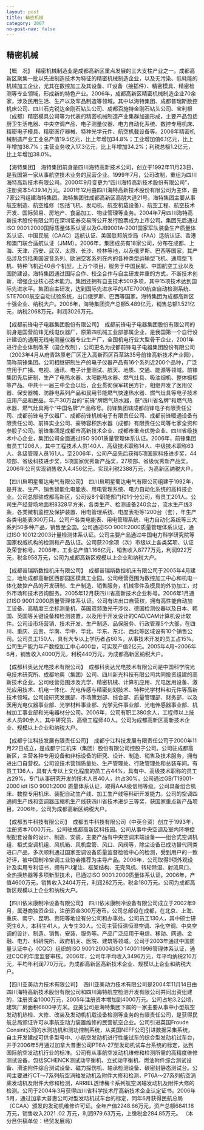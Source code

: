 ```yaml
---
layout: post
title: 精密机械
category: 2007
no-post-nav: false
---
```


## 精密机械

【概　况】　精密机械制造业是成都高新区重点发展的三大支柱产业之一。成都高新区聚集一批以先进制造技术为特征的精密机械制造企业，以及无污染、低耗能的机械加工企业，尤其在数控加工及其设备、IT设备（接插件）、精密模具、精密检测等专业领域，形成新的特色产业。2006年，成都高新区精密机械制造企业70余家，涉及民用生活、生产以及军品制造等领域。其中以海特集团、成都普瑞斯数控机床公司、四川石克锐达金刚石钻头公司、成都百施特金刚石钻头公司、宝利根（成都）精密模具公司等为代表的精密机械制造产业集群加速形成，主要产品包括厨卫生活电器、中央空调产品、电子测量仪器、电力自动化系统、数控专用机床、精密电子模具、精密医疗器械、特种光学元件、航空机载设备等。2006年精密机械制造产业工业总产值19.5亿元，比上年增加34.8%；工业增加值6.1亿元，比上年增加38.7%；主营业务收入17.3亿元，比上年增加34.2%；利税总额1.2亿元，比上年增加38.0%。

【海特集团】　海特集团前身是四川海特高新技术公司，创立于1992年11月23日，是我国第一家从事航空技术业务的民营企业。1999年7月，公司改制，重组为四川海特高新技术有限公司。2000年9月变更为“四川海特高新技术股份有限公司”，注册资本5439.14万元。2001年12月由四川海特高新技术股份有限公司为主体，由7家公司组建海特集团。海特集团驻成都高新区高朋大道21号。海特集团主要从事航空制造、航空维修（包括飞机、发动机、航空机载设备）、航空工程、航空技术开发、国际贸易、房地产、食品加工、物业管理等业务。2004年7月四川海特高新技术股份有限公司在深圳证券交易所公开发行股票成为上市公司。集团先后通过ISO 9001∶2000国际质量体系认证以及GJB9001A-2001国家军队装备生产质量体系认证、中国民航（CAAC）适航认证、美国联邦航空局（FAA）适航认证、香港和澳门联合适航认证（JMM）。2006年，集团成员有18家公司，分布在成都、上海、天津、西安、武汉、太原、长沙、桂林等地，以及俄罗斯、巴西等国家，其产品涉及包括美国波音系列、欧洲空客系列在内的各种类型运输型飞机、通用型飞机、特种飞机近40余个机型，上万个项目，服务于中国民航、中国航空工业以及国防建设。海特集团通过国际合作、校企合作与自主研发并重的方式，不断技术创新，增强企业核心技术能力。集团还拥有自主技术500多项，其中15项技术达到国际先进水平。集团自主研发，达到国际先进水平的ATE7000航空自动检测系统、STE7000航空自动试验系统，出口俄罗斯、巴西等国家。海特集团为成都高新区十强企业、纳税大户。2006年，海特集团资产总额5.489亿元，销售总额1.521亿元，纳税2068万元，利润3026万元。

【成都前锋电子电器集团股份有限公司】　成都前锋电子电器集团股份有限公司的前身是国营前锋无线电仪器厂，原第四机械工业部部属企业，是我国第一个自行设计建设的通用无线电测量仪器专业生产厂，全国机电行业大型骨干企业，2001年进行企业体制改革（国企改制），公司更名为成都前锋电子电器集团股份有限公司（2003年4月从府青路原老厂区迁入高新西区百草路35号前锋高新技术产业园），简称前锋集团。公司相继研制生产的电子仪器产品有16个系列近200个品种，广泛应用于广播、电视、通讯、电子计量测试、航天、地质、交通、能源等领域。前锋集团先后研制、生产了电热水器、太阳能热水器、燃气灶具、吸油烟机、整体橱柜等产品。中共十一届三中全会以后，企业贯彻保军转民方针，相继开发了医用仪器、保安器械、防静电系列产品和民用节能燃气快速热水器、燃气灶具等电子技术应用产品和民品。年产30万台的“前锋”牌燃气热水器，获“四川省名牌”和燃气热水器、燃气灶具两个“中国名牌”产品称号。前锋集团辖成都前锋电子有限责任公司、成都前锋电子仪器厂、成都前锋机械电子有限责任公司、成都前锋暖通设备有限责任公司、前锋实业公司、豪特容积热水器（成都）有限责任公司等七家全资和参股子公司。前锋集团是成都市高新技术企业、成都市重点优势企业、四川省级技术中心企业，集团公司全面通过ISO 9001质量管理体系认证。2006年，前锋集团有员工1206人，其中工程技术人员140人、高级技术职称14人、中级技术职称63人、各级管理人员161人。至2006年，公司产品先后获得5项国家科技进步奖，44项部、省级科技进步奖，5项国家优秀新产品奖，27项部、省级优秀新产品奖。2006年公司实现销售收入4.456亿元，实现利税2388万元，为高新区纳税大户。

【四川启明星蜀达电气有限公司】　四川启明星蜀达电气有限公司组建于1992年，是开发、生产、销售智能化电能表、用电管理系统、电力自动化系统的高科技企业。公司总部驻成都高新区，公司设8个职能部门和1个分公司，有员工201人。公司生产经营场地面积8328平方米，各类生产、检测设备240余台，流水生产线3条，各类微机监控及保护装置、用电管理系统、电度表柜等1200台（套），年生产各类电能表300万只。公司产各类电能表、用电管理系统、电力自动化系统等三大系列50多种产品，销售至全国。公司通过ISO 9001∶2000质量管理体系认证，通过ISO 10012∶2003计量检测体系认证。公司主要产品通过中国电力科学研究院等国家权威机构的检测和产品认证。公司获20余项（次）市级以上各类奖项、认证及荣誉称号。2006年，工业总产值1.166亿元，销售收入8777万元，利润922万元，税金958万元，公司为成都高新区规模以上企业和纳税大户。


【成都普瑞斯数控机床有限公司】　成都普瑞斯数控机床有限公司于2005年4月建立，地处成都高新区西部园区模具工业园。公司经营范围为数控加工中心和机电一体化数控产品的开发研制、生产制造、销售服务，机械零件及模具的外协加工，对外市场和技术咨询服务。2005年12月获四川省高新技术企业称号。2006年1月通过ISO 9001∶2000质量管理体系认证。公司有进出口自营权，拥有高性能自动加工设备、高精度三坐标测量机、英国双频激光干涉仪、德国检测仪器以及日本、韩国、英国等关键设备和检测装置，以及用于开发设计的CAD/CAM计算机设计软件。公司设市场营销、技术开发、生产制造、品保服务、行政管理5个大部，在四川、重庆、云贵、华南、华中、华北、华东、东北、西北等区域设有10个销售公司。公司员工150人，具有大专以上学历者占60%，从事技术开发的员工占15%。公司生产能力年产数控加工中心400台，可实现产值2亿元。2005年4月~2006年6月，销售收入4000万元，利税440万元，为成都高新区纳税大户。

【成都科奥达光电技术有限公司】　成都科奥达光电技术有限公司是中国科学院光电技术研究所、成都地奥（集团）公司、四川新光科技有限公司共同投资组建的高新技术企业。公司经营范围涉及光学、精密机械、计算机应用、光电医用设备、激光应用技术、机电一体化、光电传感与精密刻划技术、特种光学材料和元件等高新技术领域。公司设研究发展部、市场策划部、综合部、质量管理部、财务部，以及医用光电仪器事业部、光学材料事业部、光学元件事业部、光电传感器事业部、机械加工事业部和光电器材分公司。2006年，公司有职工380余人，工程师以上技术人员90余人，其中研究员、高级工程师40人。公司为成都高新区高新技术企业、规模以上企业和纳税大户。

【成都宁江科技发展有限责任公司】　成都宁江科技发展有限责任公司于2000年11月22日成立，是成都宁江机床（集团）股份有限公司控股子公司。公司驻成都高新区，主营各种专用设备和非标设备的研究、设计、制造、销售及技术服务，拥有进出口自营权。公司设技术营销质量处、生产管理处、行政管理处和总装车间。有员工136人，具有大专以上文化程度的员工占44%，具有中、高级技术职称的员工占29%，专门从事研究开发的技术人员40人，约占30%。公司通过GB/T19001-2000 idt ISO 9001∶2000 质量体系认证，取得AAA级信用等级。公司具备组合机床、数控专用机床、装配自动生产线、加工生产线等科研开发能力。公司的空调四通阀生产线和空调器压缩机生产线获四川省技术进步三等奖，获国家重点新产品项目。2006年，公司为成都高新区纳税大户。

【成都五牛科技有限公司】　成都五牛科技有限公司（中英合资）创立于1993年，注册资本7000万元。公司驻成都高新区科技园。公司从事中央空调及室内环境控制配套设备的设计、制造、安装，主要产品有中央空调末端设备——组合式空调机组、柜式空调机组、风机箱、风机盘管、风口、风阀等，除尘设备已成功替代同类进口产品，多次顺利通过国家空调设备质量监督检验中心的检测，受到用户的一致好评，被中国制冷空调工业协会推荐为主导产品。2006年，公司取得9项外观设计及实用专利证书，拥有PU灌注、框架结构、无壳风机、转轮除湿、射流风口、全热换热器等多项新型技术，已通过ISO 9001∶2000质量体系认证。2006年，产值4600万元，销售收入2404万元，利润262万元，税金180万元。公司为成都高新区规模以上企业和纳税大户。

【四川依米康制冷设备有限公司】　四川依米康制冷设备有限公司成立于2002年9月，属港商独资企业，注册资金300万港币。公司总部设在成都，在北京、上海、重庆、南宁、昆明、贵阳等地设有分公司和办事处。公司员工130人，其中硕士研究生6人，本科生41人，大专生30人。公司主营恒温恒湿空调、净化空调、中央空调的设计、制造、销售、安装、服务等。产品广泛应用于电信、移动、网通、金融、电力、科研院所、政府机关、医院、建筑等领域。公司于2003年通过中国质量认证中心（CQC）组织的ISO 9001∶2000和ISO 14001∶1996管理体系认证，通过CQC的年度监督审核。2006年，公司年平均收入3496万元，年平均纳税210万元，平均年利润770万元，为成都高新区高新技术企业、规模以上企业和纳税大户。

【四川亚美动力技术有限公司】　四川亚美动力技术有限公司是2004年11月14日由四川海特高新技术股份有限公司和四川海特航空检测开发有限公司共同出资组建的，注册资金1000万元，2005年注册资本增加到4000万元。公司占地3.2公顷，建筑厂房面积6600平方米。亚美公司是海特集团下属的一家主要从事中小型航空发动机热检、大修、改装及发动机机载设备检测等业务的有限责任公司，是获得民航总局颁证许可从事航空动力装置维修的民营航空企业。公司引进英国Froude Consint公司的水测功机和测功控制系统，从美国NEFF公司引进数据采集系统，自主开发建成可供多型号中、小航空发动机进行性能试车的综合型发动机试车台，并于2006年5月通过加拿大普惠公司PT6A-27型发动机试车台系统的标定，达到国际航空发动机行业的标准。公司有从事航空发动机维修和检测所需的高精度维修测试设备，包括SCHENCK测试动平衡机、立式动平衡机、燃油附件综合测试设备、滑油附件综合测试设备、磁力探伤机、轴承检测设备、碳密封静态测试台。公司主要进行CT～7系列航空涡轴发动机及附件大修和检测，PT6A～27系列航空涡桨发动机及附件大修和检测，ARRIEL透博梅卡系列航空涡轴发动机及附件大修的检测。公司于2004年3月获得四川省科学技术厅高新技术企业认定证书。2006年5月，通过加拿大普惠公司对型发动机试车台的标定，同年6月获得民航总局（CCAA）颁发的发动机维修许可证。全年产值2248.66万元，资产总额6841.18万元，销售收入2021 .02 万元，利润979.63万元，上缴税金284.85万元。
（本分目供稿单位：经贸发展局）
